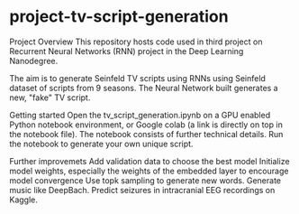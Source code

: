 # project-tv-script-generation

Project Overview
This repository hosts code used in third project on Recurrent Neural Networks (RNN) project in the Deep Learning Nanodegree.

The aim is to generate Seinfeld TV scripts using RNNs using Seinfeld dataset of scripts from 9 seasons. The Neural Network built generates a new, "fake" TV script.

Getting started
Open the tv_script_generation.ipynb on a GPU enabled Python notebook environment, or Google colab (a link is directly on top in the notebook file). The notebook consists of further technical details. Run the notebook to generate your own unique script.

Further improvemets
 Add validation data to choose the best model
 Initialize model weights, especially the weights of the embedded layer to encourage model convergence
 Use topk sampling to generate new words.
 Generate music like DeepBach.
 Predict seizures in intracranial EEG recordings on Kaggle.
